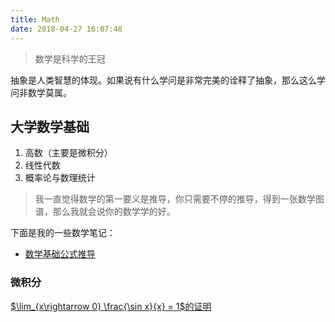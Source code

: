 ```yaml
---
title: Math
date: 2018-04-27 16:07:48
---
```


>数学是科学的王冠

抽象是人类智慧的体现。如果说有什么学问是非常完美的诠释了抽象，那么这么学问非数学莫属。

## 大学数学基础

1. 高数（主要是微积分）
2. 线性代数
3. 概率论与数理统计

>我一直觉得数学的第一要义是推导，你只需要不停的推导，得到一张数学图谱，那么我就会说你的数学学的好。

下面是我的一些数学笔记：

- [数学基础公式推导](../2018/04/25/数学基础公式推导)

### 微积分

[$\lim_{x\rightarrow 0} \frac{\sin x}{x} = 1$的证明](../2019/01/07/第一个极限的证明)
